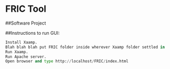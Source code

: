 # FRIC Tool
##Software Project

##Instructions to run GUI:
```python
Install Xaamp.
Blah blah blah put FRIC folder inside wherever Xaamp folder settled in.
Run Xaamp.
Run Apache server.
Open browser and type http://localhost/FRIC/index.html
```
